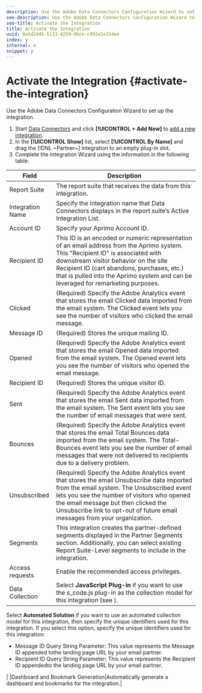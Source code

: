 ```yaml
---
description: Use the Adobe Data Connectors Configuration Wizard to set up the integration.
seo-description: Use the Adobe Data Connectors Configuration Wizard to set up the integration.
seo-title: Activate the Integration
title: Activate the Integration
uuid: 0a5d2d45-5133-4259-96ce-c992a1e314ee
index: y
internal: n
snippet: y
---
```


# Activate the Integration {#activate-the-integration}

Use the Adobe Data Connectors Configuration Wizard to set up the integration.

1. Start [Data Connectors]() and click **[!UICONTROL + Add New]** to [add a new integration](https://marketing.adobe.com/resources/help/en_US/genesis/t_add_integration.html).
1. In the **[!UICONTROL Show]** list, select **[!UICONTROL By Name]** and drag the [!DNL ~Partner~] integration to an empty plug-in slot.
1. Complete the Integration Wizard using the information in the following table:

| Field | Description |
|--- |--- |
|Report Suite|The report suite that receives the data from this integration.|
|Integration Name|Specify the integration name that Data Connectors displays in the report suite’s Active Integration List.|
|Account ID|Specify your Aprimo Account ID.|
|Recipient ID|This ID is an encoded or numeric representation of an email address from the Aprimo system. This "Recipient ID" is associated with downstream visitor behavior on the site Recipient ID (cart abandons, purchases, etc.) that is pulled into the Aprimo system and can be leveraged for remarketing purposes.|
|Clicked|(Required) Specify the Adobe Analytics event that stores the email Clicked data imported from the email system. The Clicked event lets you see the number of visitors who clicked the email message.|
|Message ID|(Required) Stores the unique mailing ID.|
|Opened|(Required) Specify the Adobe Analytics event that stores the email Opened data imported from the email system. The Opened event lets you see the number of visitors who opened the email message.|
|Recipient ID|(Required) Stores the unique visitor ID.|
|Sent|(Required) Specify the Adobe Analytics event that stores the email Sent data imported from the email system. The Sent event lets you see the number of email messages that were sent.|
|Bounces|(Required) Specify the Adobe Analytics event that stores the email Total Bounces data imported from the email system. The Total-Bounces event lets you see the number of email messages that were not delivered to recipients due to a delivery problem.|
|Unsubscribed|(Required) Specify the Adobe Analytics event that stores the email Unsubscribe data imported from the email system. The Unsubscribed event lets you see the number of visitors who opened the email message but then clicked the Unsubscribe link to opt-out of future email messages from your organization.|
|Segments|This integration creates the partner-defined segments displayed in the Partner Segments section. Additionally, you can select existing Report Suite-Level segments to include in the integration.|
|Access requests|Enable the recommended access privileges.|
|Data Collection|Select **JavaScript Plug-in** if you want to use the s_code.js plug-in as the collection model for this integration (see ).
Select **Automated Solution** if you want to use an automated collection model for this integration, then specify the unique identifiers used for this integration. If you select this option, specify the unique identifiers used for this integration:
<ul><li>Message ID Query String Parameter: This value represents the Message ID appended tothe landing page URL by your email partner.</li>
<li>Recipient ID Query String Parameter: This value represents the Recipient ID appendedto the landing page URL by your email partner.</li></ul>|
|Dashboard and Bookmark Generation|Automatically generate a dashboard and bookmarks for the integration.|
